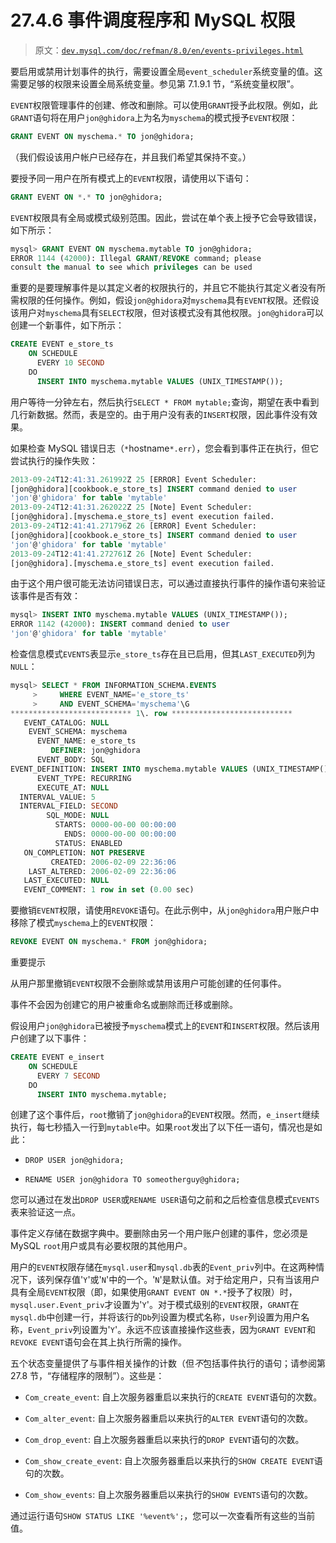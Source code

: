 # 27.4.6 事件调度程序和 MySQL 权限

> 原文：[`dev.mysql.com/doc/refman/8.0/en/events-privileges.html`](https://dev.mysql.com/doc/refman/8.0/en/events-privileges.html)

要启用或禁用计划事件的执行，需要设置全局`event_scheduler`系统变量的值。这需要足够的权限来设置全局系统变量。参见第 7.1.9.1 节，“系统变量权限”。

`EVENT`权限管理事件的创建、修改和删除。可以使用`GRANT`授予此权限。例如，此`GRANT`语句将在用户`jon@ghidora`上为名为`myschema`的模式授予`EVENT`权限：

```sql
GRANT EVENT ON myschema.* TO jon@ghidora;
```

（我们假设该用户帐户已经存在，并且我们希望其保持不变。）

要授予同一用户在所有模式上的`EVENT`权限，请使用以下语句：

```sql
GRANT EVENT ON *.* TO jon@ghidora;
```

`EVENT`权限具有全局或模式级别范围。因此，尝试在单个表上授予它会导致错误，如下所示：

```sql
mysql> GRANT EVENT ON myschema.mytable TO jon@ghidora;
ERROR 1144 (42000): Illegal GRANT/REVOKE command; please
consult the manual to see which privileges can be used
```

重要的是要理解事件是以其定义者的权限执行的，并且它不能执行其定义者没有所需权限的任何操作。例如，假设`jon@ghidora`对`myschema`具有`EVENT`权限。还假设该用户对`myschema`具有`SELECT`权限，但对该模式没有其他权限。`jon@ghidora`可以创建一个新事件，如下所示：

```sql
CREATE EVENT e_store_ts
    ON SCHEDULE
      EVERY 10 SECOND
    DO
      INSERT INTO myschema.mytable VALUES (UNIX_TIMESTAMP());
```

用户等待一分钟左右，然后执行`SELECT * FROM mytable;`查询，期望在表中看到几行新数据。然而，表是空的。由于用户没有表的`INSERT`权限，因此事件没有效果。

如果检查 MySQL 错误日志（`*`hostname`*.err`），您会看到事件正在执行，但它尝试执行的操作失败：

```sql
2013-09-24T12:41:31.261992Z 25 [ERROR] Event Scheduler:
[jon@ghidora][cookbook.e_store_ts] INSERT command denied to user
'jon'@'ghidora' for table 'mytable'
2013-09-24T12:41:31.262022Z 25 [Note] Event Scheduler:
[jon@ghidora].[myschema.e_store_ts] event execution failed.
2013-09-24T12:41:41.271796Z 26 [ERROR] Event Scheduler:
[jon@ghidora][cookbook.e_store_ts] INSERT command denied to user
'jon'@'ghidora' for table 'mytable'
2013-09-24T12:41:41.272761Z 26 [Note] Event Scheduler:
[jon@ghidora].[myschema.e_store_ts] event execution failed.
```

由于这个用户很可能无法访问错误日志，可以通过直接执行事件的操作语句来验证该事件是否有效：

```sql
mysql> INSERT INTO myschema.mytable VALUES (UNIX_TIMESTAMP());
ERROR 1142 (42000): INSERT command denied to user
'jon'@'ghidora' for table 'mytable'
```

检查信息模式`EVENTS`表显示`e_store_ts`存在且已启用，但其`LAST_EXECUTED`列为`NULL`：

```sql
mysql> SELECT * FROM INFORMATION_SCHEMA.EVENTS
     >     WHERE EVENT_NAME='e_store_ts'
     >     AND EVENT_SCHEMA='myschema'\G
*************************** 1\. row ***************************
   EVENT_CATALOG: NULL
    EVENT_SCHEMA: myschema
      EVENT_NAME: e_store_ts
         DEFINER: jon@ghidora
      EVENT_BODY: SQL
EVENT_DEFINITION: INSERT INTO myschema.mytable VALUES (UNIX_TIMESTAMP())
      EVENT_TYPE: RECURRING
      EXECUTE_AT: NULL
  INTERVAL_VALUE: 5
  INTERVAL_FIELD: SECOND
        SQL_MODE: NULL
          STARTS: 0000-00-00 00:00:00
            ENDS: 0000-00-00 00:00:00
          STATUS: ENABLED
   ON_COMPLETION: NOT PRESERVE
         CREATED: 2006-02-09 22:36:06
    LAST_ALTERED: 2006-02-09 22:36:06
   LAST_EXECUTED: NULL
   EVENT_COMMENT: 1 row in set (0.00 sec)
```

要撤销`EVENT`权限，请使用`REVOKE`语句。在此示例中，从`jon@ghidora`用户账户中移除了模式`myschema`上的`EVENT`权限：

```sql
REVOKE EVENT ON myschema.* FROM jon@ghidora;
```

重要提示

从用户那里撤销`EVENT`权限不会删除或禁用该用户可能创建的任何事件。

事件不会因为创建它的用户被重命名或删除而迁移或删除。

假设用户`jon@ghidora`已被授予`myschema`模式上的`EVENT`和`INSERT`权限。然后该用户创建了以下事件：

```sql
CREATE EVENT e_insert
    ON SCHEDULE
      EVERY 7 SECOND
    DO
      INSERT INTO myschema.mytable;
```

创建了这个事件后，`root`撤销了`jon@ghidora`的`EVENT`权限。然而，`e_insert`继续执行，每七秒插入一行到`mytable`中。如果`root`发出了以下任一语句，情况也是如此：

+   `DROP USER jon@ghidora;`

+   `RENAME USER jon@ghidora TO someotherguy@ghidora;`

您可以通过在发出`DROP USER`或`RENAME USER`语句之前和之后检查信息模式`EVENTS`表来验证这一点。

事件定义存储在数据字典中。要删除由另一个用户账户创建的事件，您必须是 MySQL `root`用户或具有必要权限的其他用户。

用户的`EVENT`权限存储在`mysql.user`和`mysql.db`表的`Event_priv`列中。在这两种情况下，该列保存值'`Y`'或'`N`'中的一个。'`N`'是默认值。对于给定用户，只有当该用户具有全局`EVENT`权限（即，如果使用`GRANT EVENT ON *.*`授予了权限）时，`mysql.user.Event_priv`才设置为'`Y`'。对于模式级别的`EVENT`权限，`GRANT`在`mysql.db`中创建一行，并将该行的`Db`列设置为模式名称，`User`列设置为用户名称，`Event_priv`列设置为'`Y`'。永远不应该直接操作这些表，因为`GRANT EVENT`和`REVOKE EVENT`语句会在其上执行所需的操作。

五个状态变量提供了与事件相关操作的计数（但*不*包括事件执行的语句；请参阅第 27.8 节，“存储程序的限制”）。这些是：

+   `Com_create_event`: 自上次服务器重启以来执行的`CREATE EVENT`语句的次数。

+   `Com_alter_event`: 自上次服务器重启以来执行的`ALTER EVENT`语句的次数。

+   `Com_drop_event`: 自上次服务器重启以来执行的`DROP EVENT`语句的次数。

+   `Com_show_create_event`: 自上次服务器重启以来执行的`SHOW CREATE EVENT`语句的次数。

+   `Com_show_events`: 自上次服务器重启以来执行的`SHOW EVENTS`语句的次数。

通过运行语句`SHOW STATUS LIKE '%event%';`，您可以一次查看所有这些的当前值。
